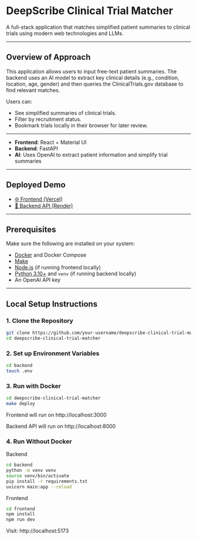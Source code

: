 # DeepScribe Clinical Trial Matcher

A full-stack application that matches simplified patient summaries to clinical trials using modern web technologies and LLMs.

---

## Overview of Approach

This application allows users to input free-text patient summaries. The backend uses an AI model to extract key clinical details (e.g., condition, location, age, gender) and then queries the ClinicalTrials.gov database to find relevant matches.

Users can:
- See simplified summaries of clinical trials.
- Filter by recruitment status.
- Bookmark trials locally in their browser for later review.
---
- **Frontend**: React + Material UI  
- **Backend**: FastAPI  
- **AI**: Uses OpenAI to extract patient information and simplify trial summaries

---

## Deployed Demo

- [🌐 Frontend (Vercel)](https://your-vercel-app-url.vercel.app)  
- [🔗 Backend API (Render)](https://your-render-backend-url.onrender.com)

---

## Prerequisites

Make sure the following are installed on your system:

- [Docker](https://www.docker.com/) and Docker Compose
- [Make](https://www.gnu.org/software/make/)
- [Node.js](https://nodejs.org/) (if running frontend locally)
- [Python 3.10+](https://www.python.org/) and `venv` (if running backend locally)
- An OpenAI API key

---

## Local Setup Instructions

### 1. Clone the Repository

```bash
git clone https://github.com/your-username/deepscribe-clinical-trial-matcher.git
cd deepscribe-clinical-trial-matcher
```

### 2. Set up Environment Variables
```bash
cd backend
touch .env
```

### 3. Run with Docker
```bash
cd deepscribe-clinical-trial-matcher
make deploy
```
Frontend will run on http://localhost:3000

Backend API will run on http://localhost:8000

### 4. Run Without Docker
Backend
```bash
cd backend
python -m venv venv
source venv/bin/activate
pip install -r requirements.txt
uvicorn main:app --reload
```

Frontend
```bash
cd frontend
npm install
npm run dev
```
Visit: http://localhost:5173



